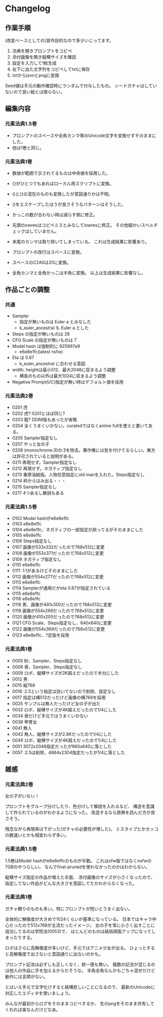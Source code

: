 # Changelog


## 作業手順

(改変ベースとしての)習作目的なので多少いじってます。

1. 法典を開きプロンプトをコピペ
2. 添付画像を開き縦横サイズを確認
3. 設定を入力して1枚生成
4. 右下に出た文字列をコピペしてtxtに保存
5. txtからjsonとpngに変換

Seed値は手元の動作確認時にランダムで付与したもの。
シードガチャはしていないので良い絵とは限らない。

## 編集内容

### 元素法典1.5巻

- プロンプトのスペースや全角カンマ等のUnicode文字を変換せずそのままにした。
- 他は1巻と同じ。


### 元素法典1巻

- 数値が範囲で示されてるものは中央値を採用した。

- {}がひとつでもあればローカル用スクリプトに変換。
- ()と{}の混在のものも変換したが意図通りかは不明。
- ()をエスケープしたほうが良さそうなパターンはそうした。

- かっこの数が合わない時は減らす側に修正。
- 先頭のowresはコピペミスとみなしてlowresに修正。
その他細かいスペルチェックはしていません。

- 末尾のカンマは取り除いてしまっている。
これは生成結果に影響あり。

- プロンプトの改行はスペースに変換。
- スペースのC2A0は20に変換。
- 全角カンマと全角かっこは半角に変換。
以上は生成結果に影響なし。


## 作品ごとの調整

### 共通

- Sampler
  - 指定が無いものは Euler a とみなした
  - k_euler_ancestral も Euler a とした
- Steps の指定が無いものは 28
- CFG Scale の指定が無いものは 7
- Model hash は強制的に 925997e9
  - e6e8e1fc(latest nsfw)
- Eta は 0.67
  - k_euler_ancestral に合わせる意図
- width, heightは最小512、最大2048に収まるよう調整
  - 横長のもの以外は最大1024に収まるよう調整
- Negative Prompt(UC)指定が無い時はデフォルト値を採用


### 元素法典2巻

- 0201 虎
- 0202 虎? 0201とほぼ同じ?
- 0203 龍? DDIM版もあったが省略
- 0204 全くうまくいかない。curatedではなくanime fullを使えと書いてある。
- 0205 Sampler指定なし
- 0207 やっと女の子
- 0208 (monochrome:3)の:3を除去。著作権には気を付けてるらしい。東方は許可されていると説明がある。
- 0211 再現せず。Sampler指定なし
- 0212 再現せず。ネガティブ指定なし
- 0213 重厚油絵版。人物任意指定にold manを入れた。Steps指定なし
- 0214 枠からはみ出る・・・
- 0215 Sampler指定なし
- 0217 4つあるし解説もある

### 元素法典1.5巻

- 0102 Model hashがe6e8e1fc
- 0103 e6e8e1fc
- 0104 e6e8e1fc、ネガティブの一部指定が誤ってるがそのままにした
- 0105 e6e8e1fc
- 0106 Steps指定なし
- 0107 画像が533x332だったので768x512に変更
- 0108 画像が553x371だったので768x512に変更
- 0109 ネガティブ指定なし
- 0110 e6e8e1fc
- 0111 :1.1があるけどそのままにした
- 0112 画像が554x277だったので768x512に変更
- 0113 e6e8e1fc
- 0114 Samplerが通用だがeta 0.67が指定されている
- 0115 e6e8e1fc
- 0116 e6e8e1fc
- 0118 男、画像が481x350だったので768x512に変更
- 0119 画像が554x266だったので768x512に変更
- 0120 画像が410x205だったので768x512に変更
- 0121 CFG Scale、Steps指定なし、640x640に変更
- 0122 画像が554x369だったので768x512に変更
- 0123 e6e8e1fc、?定版を採用


### 元素法典1巻

- 0005 砂、Sampler、Steps指定なし
- 0006 骨、Sampler、Steps指定なし
- 0009 ロボ、縦横サイズが2K超えだったので半分にした
- 0012 男
- 0015 縦768
- 0016 :2.5という指定は効いてないので削除、設定なし
- 0017 指定は横512だったけど画像の横768を採用
- 0025 サンプルは無人だったけど女の子が出た
- 0032 ロボ、縦横サイズが4K超えだったので1/4にした
- 0034 骨だけど手元ではうまくいかない
- 0038 甲冑女
- 0041 無人
- 0042 無人、縦横サイズが2.8Kだったので1/4にした
- 0049 ロボ、縦横サイズが4K超えだったので1/4にした
- 0051 3072x2048指定だったが960x640に落とした
- 0057 :2.5は削除、4864x2304指定だったが1/4に落とした


## 雑感

### 元素法典2巻

女の子がいない！

プロンプトをグループ分けしたり、色分けして解説を入れるなど、
構造を意識して作られているのがわかるようになった。
改造するなら原典を読んだ方が良さそう。

残念ながら再現率は下がった(ガチャの必要性が増した)。
ミスタイプとかカッコの数違いとかも相変わらず多い。

### 元素法典1.5巻

1.5巻はModel hashがe6e8e1fcのものが半数。
これはsfw版ではなくnsfwの7GBのやつらしい。
なんでfinal-prunedを使わなかったのかはわからない。

縦横サイズ指定の作品が増えた半面、
添付画像のサイズが小さくなったので、
指定してない作品がどんな大きさを意図してたかわからなくなった。


### 元素法典1巻

ガチャ頼りのものも多い。特にプロンプトが短いとうまく出ない。

全体的に解像度が大きめで1024くらいが基準になっている。
日本ではキャラ中心だったので512x768が主流だったイメージ。
女の子を常に小さく出すことに成功してるのは学院法(0053)で、
ほとんどのものは結局顔面アップになってしまったりする。

ロボはさらに高解像度が多いけど、手元ではアニメ少女が出る。
ひょっとすると高解像度で出さないと意図通りに出ないのかも。

プロンプト記法は必ずしも正しくなく、統一感も無い。
複数の記法が混じるのは他人の作品に手を加えるからだそうな。
半角全角なんかもごちゃ混ぜだけど動作には支障がない。

とはいえ手元で文字化けすると結構悲しいことになるので、
最新のUnicodeに対応したエディタを使いましょう。

みんなが最初からログをそのままコピペするか、
生のpngをそのまま共有してくれれば楽なんだけどなあ。
